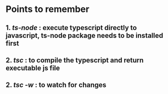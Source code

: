 # Points to remember

## 1. **_ts-node_** : execute typescript directly to javascript, ts-node package needs to be installed first

## 2. **_tsc_** : to compile the typescript and return executable js file

## 2. **_tsc -w_** : to watch for changes
